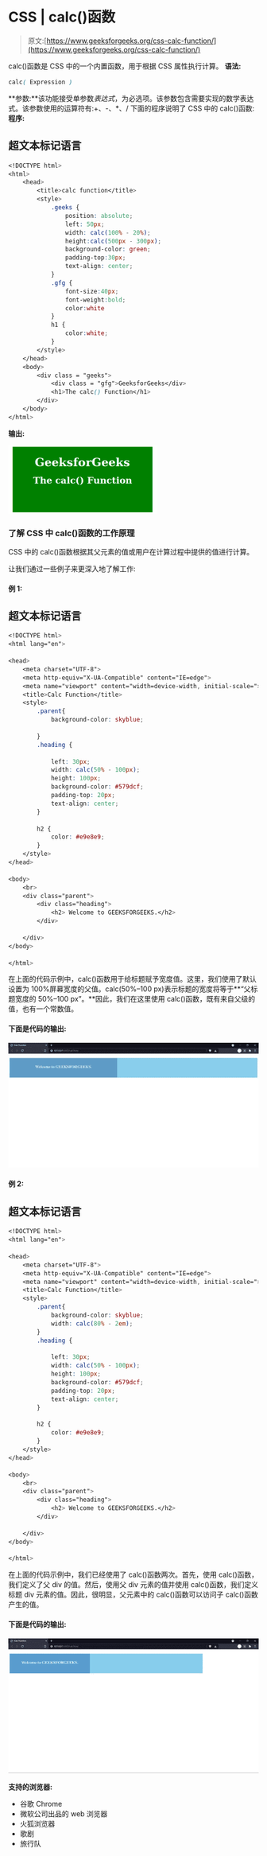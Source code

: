 # CSS | calc()函数

> 原文:[https://www.geeksforgeeks.org/css-calc-function/](https://www.geeksforgeeks.org/css-calc-function/)

calc()函数是 CSS 中的一个内置函数，用于根据 CSS 属性执行计算。
**语法:**

```css
calc( Expression )
```

**参数:**该功能接受单参数*表达式*，为必选项。该参数包含需要实现的数学表达式。该参数使用的运算符有:+、-、*、/
下面的程序说明了 CSS 中的 calc()函数:
**程序:**

## 超文本标记语言

```css
<!DOCTYPE html>
<html>
    <head>
        <title>calc function</title>
        <style>
            .geeks {
                position: absolute;
                left: 50px;
                width: calc(100% - 20%);
                height:calc(500px - 300px);
                background-color: green;
                padding-top:30px;
                text-align: center;
            }
            .gfg {
                font-size:40px;
                font-weight:bold;
                color:white
            }
            h1 {
                color:white;
            }
        </style>
    </head>
    <body>
        <div class = "geeks">
            <div class = "gfg">GeeksforGeeks</div>
            <h1>The calc() Function</h1>
        </div>
    </body>
</html>
```

**输出:**

![](img/f857f01087630f14756243b36287580b.png)

### 了解 CSS 中 calc()函数的工作原理

CSS 中的 calc()函数根据其父元素的值或用户在计算过程中提供的值进行计算。

让我们通过一些例子来更深入地了解工作:

#### 例 1:

## 超文本标记语言

```css
<!DOCTYPE html>
<html lang="en">

<head>
    <meta charset="UTF-8">
    <meta http-equiv="X-UA-Compatible" content="IE=edge">
    <meta name="viewport" content="width=device-width, initial-scale=">
    <title>Calc Function</title>
    <style>
        .parent{
            background-color: skyblue;

        }
        .heading {

            left: 30px;
            width: calc(50% - 100px);
            height: 100px;
            background-color: #579dcf;
            padding-top: 20px;
            text-align: center;
        }

        h2 {
            color: #e9e8e9;
        }
    </style>
</head>

<body>
    <br>
    <div class="parent">
        <div class="heading">
            <h2> Welcome to GEEKSFORGEEKS.</h2>
        </div>

    </div>
</body>

</html>
```

在上面的代码示例中，calc()函数用于给标题赋予宽度值。这里，我们使用了默认设置为 100%屏幕宽度的父值。calc(50%–100 px)表示标题的宽度将等于**“父标题宽度的 50%–100 px”。**因此，我们在这里使用 calc()函数，既有来自父级的值，也有一个常数值。

#### 下面是代码的输出:

![](img/c9d3db21958c076cee9f520f00219905.png)

#### 例 2:

## 超文本标记语言

```css
<!DOCTYPE html>
<html lang="en">

<head>
    <meta charset="UTF-8">
    <meta http-equiv="X-UA-Compatible" content="IE=edge">
    <meta name="viewport" content="width=device-width, initial-scale=">
    <title>Calc Function</title>
    <style>
        .parent{
            background-color: skyblue;
            width: calc(80% - 2em);
        }
        .heading {

            left: 30px;
            width: calc(50% - 100px);
            height: 100px;
            background-color: #579dcf;
            padding-top: 20px;
            text-align: center;
        }

        h2 {
            color: #e9e8e9;
        }
    </style>
</head>

<body>
    <br>
    <div class="parent">
        <div class="heading">
            <h2> Welcome to GEEKSFORGEEKS.</h2>
        </div>

    </div>
</body>

</html>
```

在上面的代码示例中，我们已经使用了 calc()函数两次。首先，使用 calc()函数，我们定义了父 div 的值。然后，使用父 div 元素的值并使用 calc()函数，我们定义标题 div 元素的值。因此，很明显，父元素中的 calc()函数可以访问子 calc()函数产生的值。

#### 下面是代码的输出:

![](img/cd6ff8bb6dd83e8d7de23d15cb230c4c.png)

**支持的浏览器:**

*   谷歌 Chrome
*   微软公司出品的 web 浏览器
*   火狐浏览器
*   歌剧
*   旅行队